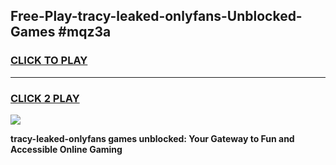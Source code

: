 
## Free-Play-tracy-leaked-onlyfans-Unblocked-Games #mqz3a
<h3>
<a href="https://news.freeplayer.one?title=tracy-leaked-onlyfans&ref=8M">CLICK TO PLAY</a></h3>
<hr>

<h3>
<a href="https://news.freeplayer.one?title=tracy-leaked-onlyfans&ref=8M">CLICK 2 PLAY</a>
  
</h3>

<a href="https://news.freeplayer.one?title=tracy-leaked-onlyfans&ref=8M"><img src="https://clearcache.store/games.png"></a>


**tracy-leaked-onlyfans games unblocked: Your Gateway to Fun and Accessible Online Gaming**
